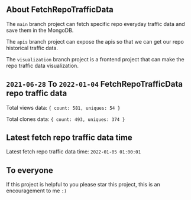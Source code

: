 ## About FetchRepoTrafficData

The `main` branch project can fetch specific repo everyday traffic data and save them in the MongoDB.

The `apis` branch project can expose the apis so that we can get our repo historical traffic data.

The `visualization` branch project is a frontend project that can make the repo traffic data visualization.

## `2021-06-28` To `2022-01-04` FetchRepoTrafficData repo traffic data

Total views data: `{ count: 581, uniques: 54 }`

Total clones data: `{ count: 493, uniques: 374 }`

## Latest fetch repo traffic data time

Latest fetch repo traffic data time: `2022-01-05 01:00:01`

## To everyone

If this project is helpful to you please star this project, this is an encouragement to me `:)`



